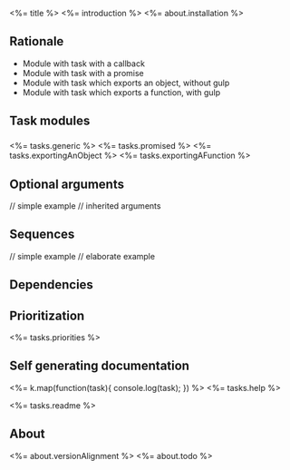 <%= title %>
<%= introduction %>
<%= about.installation %>

## Rationale

- Module with task with a callback
- Module with task with a promise
- Module with task which exports an object, without gulp
- Module with task which exports a function, with gulp

## Task modules
###
<%= tasks.generic %>
<%= tasks.promised %>
<%= tasks.exportingAnObject %>
<%= tasks.exportingAFunction %>

## Optional arguments

// simple example
// inherited arguments

## Sequences

// simple example
// elaborate example
## Dependencies
## Prioritization

<%= tasks.priorities %>

## Self generating documentation
<%= k.map(function(task){ console.log(task); }) %>
<%= tasks.help %>



<%= tasks.readme %>

## About

<%= about.versionAlignment %>
<%= about.todo %>
